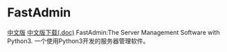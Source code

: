 # FastAdmin
[中文版](/README/cn.md)
[中文版下载(.doc)](/README/cn.doc)
FastAdmin:The Server Management Software with Python3. 一个使用Python3开发的服务器管理软件。
